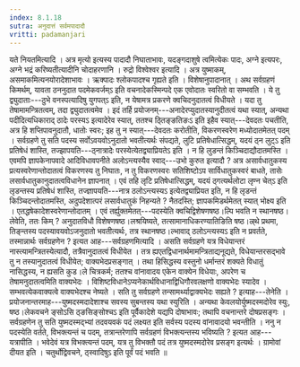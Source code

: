 ```yaml
---
index: 8.1.18
sutra: अनुदात्तं सर्वमपादादौ
vritti: padamanjari
---
```


 यते नियतमित्यादि । अत्र मृत्यो इत्यस्य पादादौ निघाताभावः, यदङ्गदाशुषे त्वमित्येकः पादः, अग्ने इत्यपरः, अग्ने भद्रं करिष्यतीत्यादीनि चोदाहरणानि । रुद्रो विश्वेश्वर इत्यादि । अत्र युष्माकम्, असमाकमित्यनयोरादेशाभावः । ऋक्पादः श्लोकपादश्च गृह्यते इति । विशेषानुपादानात् । अथ सर्वग्रहणं किमर्थम्, यावता ठननुदात पदमेकवर्जम्ऽ इति वचनादेकस्मिन्पदे एक एवोदातः स्वरितो वा सम्भवति । ये तु द्व्युदाताः---ठुभे वनस्पत्यादिषु युगपत्ऽ इति, न येषामत्र प्रकरणे क्वचिदनुदातत्वं विधीयते । यदा तु तेषामामन्त्रितत्वम्, तदा द्व्युदातत्वमेव । इदं तर्हि प्रयोजनम्---अनादेरप्युदातस्यानुदीतत्वं यथा स्यात्, अन्यथा पदीदित्यधिकाराद् ठादेः परस्यऽ इत्यादेरेव स्यात्, ततश्च ठ्तिङ्ङतिङःऽ इति इहैव स्यात्---देवदतः पचतीति, अत्र हि शप्तिपावनुदातौ, धातोः स्वरः; इह तु न स्यात्---देवदतः करोतीति, विकरणस्वरेण मध्योदातमेतत् पदम् । सर्वग्रहणे तु सति पदस्य सर्वोऽवयवोऽनुदातो भवतीत्यर्थः संपद्यते, लुटि प्रतिषेधात्सिद्धम्, यदयं ठ्न लुट्ऽ इति प्रतिषेधं शास्ति, तज्झापयति---ठ्नात्रादेः परस्येत्येतद्व्याप्रियतेऽ इति । न हि लुडन्तं किञ्चिदाद्यौदातमस्ति । एवमपि ज्ञापकेनापवादे आदिविधावपनीते अलोऽन्त्यस्यैव स्वाद्---उभो कुरुत इत्यादौ ? अत्र असार्वधातुकस्य प्रत्यस्वरेणान्तोदातत्वं विकरणस्य तु निघातः, न तु विकरणस्वरः सतिशिष्टोऽप सार्विधातुकस्वरं बाधते, तासेः लसार्वधातुकानुदातत्वविधानेन ज्ञापनात् । एवं तहि लृटि प्रतिषेधात्सिद्धम्, यदयं ठ्गत्यर्थलोटा लृण्न चेत्ऽ इति लृडन्तस्य प्रतिषेधं शास्ति, तज्ज्ञापयति---नात्र ठलोऽन्त्यस्यऽ इत्येतद्व्याप्रियत इति, न हि लृडन्तं किञ्चिदन्तोदातमस्ति, अदुपदेशात्परं लसार्वधातुकं निहन्यते ? नैतदस्ति; ज्ञापकमिडर्थमेतत् स्यात् भोक्ष्य इति । एतद्धषेकादेशस्वरेणान्तोदातम् । एवं तर्ह्युक्तमेतत्---पदस्येति क्वचिद्विशेषणषष्ठ।ल्पि भवति न स्थानषष्ठ।लेवेति, ततः किम् ? अनुदातविधौ विशेषणषष्ठ।लश्रयिष्यते, तत्सामानाधिकरण्यातिङिति षष्ठ।ल्र्थे प्रथमा, तिङ्न्तस्य पदस्यावयवोऽजनुदातो भवतीत्यर्थः, तत्र स्थानषष्ठ।ल्भावाद् ठलोऽन्त्यस्यऽ इति न प्रवर्तते, तस्मान्नार्थः सर्वग्रहणेन ? इत्यत आह---सर्वग्रहणमित्यादि । असति सर्वग्रहणे यत्र विधेयान्तरं नास्त्यामन्त्रितस्येत्यादौ, तत्रैवानुदातत्वं विधीयेत । तत्र ह्यएतद्विधानार्थमामन्त्रिताद्यनूद्यते, विधेयान्तरसद्भावे तु न तस्यानुदातत्वं विधीयेत; वाक्यभेदप्रसङ्गात् । तथा हिसिद्धस्य वस्तुनो धर्मान्तरं शक्यते विधातुं नासिद्धस्य, न ह्यसति कुड।ले चित्रकर्म; ततश्च वांनावादय एकेन वाक्येन विधेयाः, अपरेण च तेषामनुदातत्वमिति वाक्यभेदः । विशिष्टविधानेऽप्यनेकार्थविधानाद्विधिगौरवलक्षणो वाक्यभेदः स्यादेव । सम्भवत्येकवाक्यत्वे वाक्यभेदश्च नेष्यते । सति तु सर्वग्रहणे तन्सामर्थ्याद्वाक्यभेदः सह्यते ? इत्याह---तेनेति । प्रयोजनान्तरमाह---युष्मदस्मदादेशाश्च सवस्य सुबन्तस्य यथा स्युरिति । अन्यथा केवलयोर्युष्मदस्मदोरेव स्युः, षष्ठ।लेकवचने ङ्सोऽसि ठ्ङसिङ्सोश्चऽ इति पूर्वैकादेशे यद्यपि दोषाभावः; तथापि वचनान्तरे दोषप्रसङ्गः । सर्वग्रहणेन तु सति युष्मदस्मद्भ्यां तदवयवकं पदं लक्ष्यत इति सर्वस्य पदस्य वांनावादयो भवन्तीति । ननु न पदस्येति वर्तते, विभक्त्यन्तं च पदम्, तत्रान्तरेणापि सर्वग्रहणं विभक्त्यन्तस्य भविष्यति ? इत्यत आह---यत्रापीति । भवेदेवं यत्र विभक्त्यन्तं पदम्, यत्र तु विभक्तौ पदं तत्र युष्मदस्मदोरेव प्रसङ्ग इत्यर्थः । ग्रामोवां दीयत इति । चतुर्थोद्विवचने, ठ्स्वादिषुऽ इति पूर्वं पदं भवति ॥